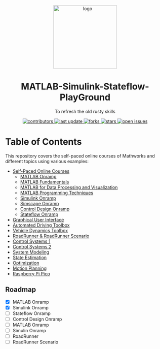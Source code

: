 <div align="center">

  <img src="https://upload.wikimedia.org/wikipedia/commons/thumb/2/21/Matlab_Logo.png/667px-Matlab_Logo.png?20170128174110" alt="logo" width="200" height="auto" />
    <h1>MATLAB-Simulink-Stateflow-PlayGround</h1>
  <p>
    To refresh the old rusty skills
  </p>

  
<!-- Badges -->
<p>
  <a href="https://github.com/CagriCatik/pg-MATLAB-Simulink-Stateflow/graphs/contributors">
    <img src="https://img.shields.io/github/contributors/cagricatik/pg-MATLAB-Simulink-Stateflow" alt="contributors" />
  </a>
  <a href="">
    <img src="https://img.shields.io/github/last-commit/CagriCatik/pg-MATLAB-Simulink-Stateflow" alt="last update" />
  </a>
  <a href="https://github.com/CagriCatik/pg-MATLAB-Simulink-Stateflow/network/members">
    <img src="https://img.shields.io/github/forks/CagriCatik/pg-MATLAB-Simulink-Stateflow" alt="forks" />
  </a>
  <a href="https://github.com/CagriCatik/pg-MATLAB-Simulink-Stateflow/stargazers">
    <img src="https://img.shields.io/github/stars/CagriCatik/pg-MATLAB-Simulink-Stateflow" alt="stars" />
  </a>
  <a href="https://github.com/CagriCatik/pg-MATLAB-Simulink-Stateflow/issues/">
    <img src="https://img.shields.io/github/issues/CagriCatik/pg-MATLAB-Simulink-Stateflow" alt="open issues" />
  </a>
</p>
   
 </div>



<!-- Table of Contents -->
# Table of Contents

This repository covers the self-paced online courses of Mathworks and different topics using various examples:
- [Self-Paced Online Courses](https://matlabacademy.mathworks.com/)
  - [MATLAB Onramp](https://matlabacademy.mathworks.com/details/matlab-onramp/gettingstarted)
  - [MATLAB Fundamentals](https://matlabacademy.mathworks.com/details/matlab-fundamentals/mlbe)
  - [MATLAB for Data Processing and Visualization](https://matlabacademy.mathworks.com/details/matlab-for-data-processing-and-visualization/mlvi)
  - [MATLAB Programming Techniques](https://matlabacademy.mathworks.com/details/matlab-programming-techniques/mlpr)
  - [Simulink Onramp](https://matlabacademy.mathworks.com/details/simulink-onramp/simulink)
  - [Simscape Onramp](https://matlabacademy.mathworks.com/details/simscape-onramp/simscape)
  - [Control Design Onramp](https://matlabacademy.mathworks.com/details/control-design-onramp-with-simulink/controls)
  - [Stateflow Onramp](https://matlabacademy.mathworks.com/details/stateflow-onramp/stateflow)
- [Graphical User Interface]()
- [Automated Driving Toolbox]()
- [Vehicle Dynamics Toolbox]()
- [RoadRunner & RoadRunner Scenario](https://de.mathworks.com/help/roadrunner-scenario/index.html)
- [Control Systems 1]()
- [Control Systems 2]()
- [System Modeling]()
- [State Estimation]()
- [Optimization]()
- [Motion Planning]()
- [Raspberry Pi Pico]()

## Roadmap

* [x] MATLAB Onramp
* [x] Simulink Onramp 
* [ ] Stateflow Onramp
* [ ] Control Design Onramp
* [ ] MATLAB Onramp
* [ ] Simulin Onramp
* [ ] RoadRunner
* [ ] RoadRunner Scenario
